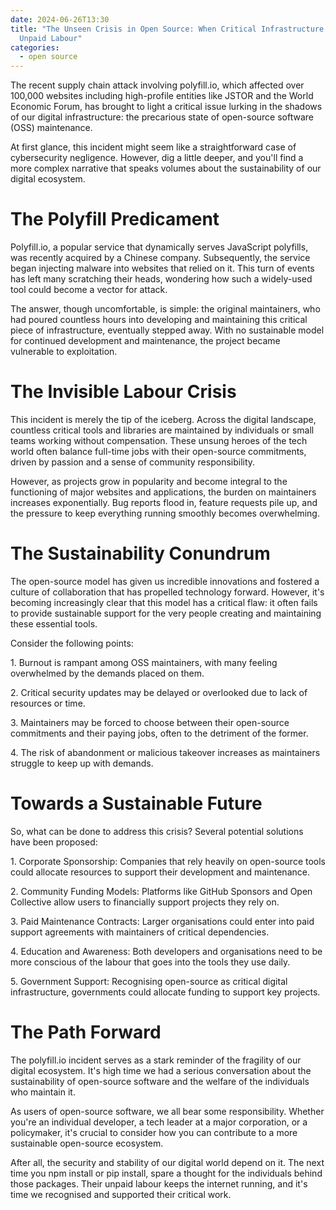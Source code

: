 ```yaml
---
date: 2024-06-26T13:30
title: "The Unseen Crisis in Open Source: When Critical Infrastructure Relies on
  Unpaid Labour"
categories:
  - open source
---
```

The recent supply chain attack involving polyfill.io, which affected over 100,000 websites including high-profile entities like JSTOR and the World Economic Forum, has brought to light a critical issue lurking in the shadows of our digital infrastructure: the precarious state of open-source software (OSS) maintenance.

At first glance, this incident might seem like a straightforward case of cybersecurity negligence. However, dig a little deeper, and you'll find a more complex narrative that speaks volumes about the sustainability of our digital ecosystem.

# The Polyfill Predicament

Polyfill.io, a popular service that dynamically serves JavaScript polyfills, was recently acquired by a Chinese company. Subsequently, the service began injecting malware into websites that relied on it. This turn of events has left many scratching their heads, wondering how such a widely-used tool could become a vector for attack.

The answer, though uncomfortable, is simple: the original maintainers, who had poured countless hours into developing and maintaining this critical piece of infrastructure, eventually stepped away. With no sustainable model for continued development and maintenance, the project became vulnerable to exploitation.

# The Invisible Labour Crisis

This incident is merely the tip of the iceberg. Across the digital landscape, countless critical tools and libraries are maintained by individuals or small teams working without compensation. These unsung heroes of the tech world often balance full-time jobs with their open-source commitments, driven by passion and a sense of community responsibility.

However, as projects grow in popularity and become integral to the functioning of major websites and applications, the burden on maintainers increases exponentially. Bug reports flood in, feature requests pile up, and the pressure to keep everything running smoothly becomes overwhelming.

# The Sustainability Conundrum

The open-source model has given us incredible innovations and fostered a culture of collaboration that has propelled technology forward. However, it's becoming increasingly clear that this model has a critical flaw: it often fails to provide sustainable support for the very people creating and maintaining these essential tools.

Consider the following points:

1\. Burnout is rampant among OSS maintainers, with many feeling overwhelmed by the demands placed on them.

2\. Critical security updates may be delayed or overlooked due to lack of resources or time.

3\. Maintainers may be forced to choose between their open-source commitments and their paying jobs, often to the detriment of the former.

4\. The risk of abandonment or malicious takeover increases as maintainers struggle to keep up with demands.

# Towards a Sustainable Future

So, what can be done to address this crisis? Several potential solutions have been proposed:

1\. Corporate Sponsorship: Companies that rely heavily on open-source tools could allocate resources to support their development and maintenance.

2\. Community Funding Models: Platforms like GitHub Sponsors and Open Collective allow users to financially support projects they rely on.

3\. Paid Maintenance Contracts: Larger organisations could enter into paid support agreements with maintainers of critical dependencies.

4\. Education and Awareness: Both developers and organisations need to be more conscious of the labour that goes into the tools they use daily.

5\. Government Support: Recognising open-source as critical digital infrastructure, governments could allocate funding to support key projects.

# The Path Forward

The polyfill.io incident serves as a stark reminder of the fragility of our digital ecosystem. It's high time we had a serious conversation about the sustainability of open-source software and the welfare of the individuals who maintain it.

As users of open-source software, we all bear some responsibility. Whether you're an individual developer, a tech leader at a major corporation, or a policymaker, it's crucial to consider how you can contribute to a more sustainable open-source ecosystem.

After all, the security and stability of our digital world depend on it. The next time you npm install or pip install, spare a thought for the individuals behind those packages. Their unpaid labour keeps the internet running, and it's time we recognised and supported their critical work.